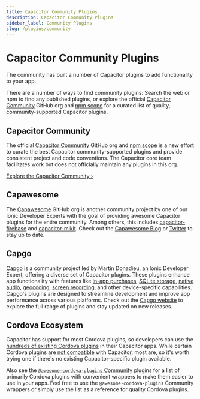 ```yaml
---
title: Capacitor Community Plugins
description: Capacitor Community Plugins
sidebar_label: Community Plugins
slug: /plugins/community
---
```


# Capacitor Community Plugins

The community has built a number of Capacitor plugins to add functionality to your app.

There are a number of ways to find community plugins: Search the web or npm to find any published plugins, or explore the official [Capacitor Community](https://github.com/capacitor-community) GitHub org and [npm scope](https://npmjs.com/~capacitor-community) for a curated list of quality, community-supported Capacitor plugins.

## Capacitor Community

The official [Capacitor Community](https://github.com/capacitor-community) GitHub org and [npm scope](https://npmjs.com/~capacitor-community) is a new effort to curate the best Capacitor community-supported plugins and provide consistent project and code conventions. The Capacitor core team facilitates work but does not officially maintain any plugins in this org.

[Explore the Capacitor Community &#8250;](https://github.com/capacitor-community)

## Capawesome

The [Capawesome](https://github.com/capawesome-team) GitHub org is another community project by one of our Ionic Developer Experts with the goal of providing awesome Capacitor plugins for the entire community.
Among others, this includes [capacitor-firebase](https://github.com/capawesome-team/capacitor-firebase) and [capacitor-mlkit](https://github.com/capawesome-team/capacitor-mlkit).
Check out the [Capawesome Blog](https://capawesome.io/blog/) or [Twitter](https://twitter.com/capawesomeio) to stay up to date.

## Capgo

[Capgo](https://github.com/Cap-go) is a community project led by Martin Donadieu, an Ionic Developer Expert, offering a diverse set of Capacitor plugins.
These plugins enhance app functionality with features like [in-app purchases](https://github.com/Cap-go/native-purchases), [SQLite storage](https://github.com/Cap-go/capacitor-data-storage-sqlite), [native audio](https://github.com/Cap-go/native-audio), [geocoding](https://github.com/Cap-go/capacitor-nativegeocoder), [screen recording](https://github.com/Cap-go/capacitor-screen-recorder), and other device-specific capabilities. Capgo's plugins are designed to streamline development and improve app performance across various platforms. Check out the [Capgo website](https://capgo.app/) to explore the full range of plugins and stay updated on new releases.

## Cordova Ecosystem

Capacitor has support for most Cordova plugins, so developers can use the [hundreds of existing Cordova plugins](https://cordova.apache.org/plugins/) in their Capacitor apps. While certain Cordova plugins are [not compatible](/plugins/cordova.md#known-incompatible-plugins) with Capacitor, most are, so it's worth trying one if there's no existing Capacitor-specific plugin available.

Also see the [`@awesome-cordova-plugins` Community](https://github.com/danielsogl/awesome-cordova-plugins) plugins for a list of primarily Cordova plugins with convenient wrappers to make them easier to use in your apps. Feel free to use the `@awesome-cordova-plugins` Community wrappers or simply use the list as a reference for quality Cordova plugins.
